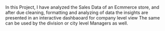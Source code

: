 In this Project, I have analyzed the Sales Data of an Ecmmerce store, and after due cleaning, formatting and analyzing of data the insights are presented in an interactive dashbaoard for company level view
The same can be used by the division or city level  Managers as well.

